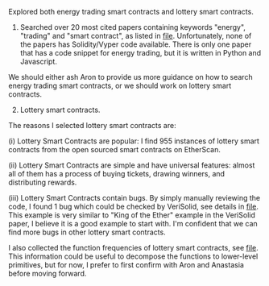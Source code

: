 Explored both energy trading smart contracts and lottery smart contracts. 


1. Searched over 20 most cited papers containing keywords "energy", "trading" and "smart contract", as listed in [file](../energyTradingExamples/README.md). Unfortunately, none of the papers has Solidity/Vyper code available. There is only one paper that has a code snippet for energy trading, but it is written in Python and Javascript.

We should either ash Aron to provide us more guidance on how to search energy trading smart contracts, or we should work on lottery smart contracts.


2. Lottery smart contracts. 

The reasons I selected lottery smart contracts are:

(i) Lottery Smart Contracts are popular: I find 955 instances of lottery smart contracts from the open sourced smart contracts on EtherScan.

(ii) Lottery Smart Contracts are simple and have universal features: almost all of them has a process of buying tickets, drawing winners, and distributing rewards. 

(iii) Lottery Smart Contracts contain bugs. By simply manually reviewing the code, I found 1 bug which could be checked by VeriSolid, see details in [file](../selectedLotteryContracts/README.md). This example is very similar to "King of the Ether" example in the VeriSolid paper, I believe it is a good example to start with. I'm confident that we can find more bugs in other lottery smart contracts.

I also collected the function frequencies of lottery smart contracts, see [file](../selectedLotteryContracts/README.md). This information could be useful to decompose the functions to lower-level primitives, but for now, I prefer to first confirm with Aron and Anastasia before moving forward.


